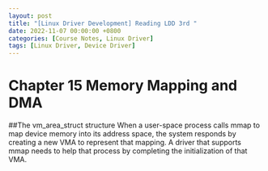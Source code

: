 ```yaml
---
layout: post
title: "[Linux Driver Development] Reading LDD 3rd "
date: 2022-11-07 00:00:00 +0800
categories: [Course Notes, Linux Driver]
tags: [Linux Driver, Device Driver]
---
```


# Chapter 15 Memory Mapping and DMA
##The vm_area_struct structure
When a user-space process calls mmap to map device memory into its address space, the system responds by creating a new VMA to represent that mapping. A driver that supports mmap needs to help that process by completing the initialization of that VMA.

